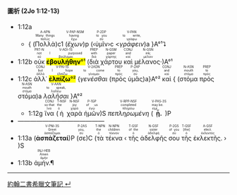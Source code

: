 #### 圖析 (2Jo 1:12-13)

- 1:12a 
	- { (<RUBY><ruby><ruby>Πολλὰ<rt>πολύς</rt></ruby><rt>Many things</rt></ruby><rt>A-APN</rt></RUBY>)c1 (<RUBY><ruby><ruby><em>ἔχων</em><rt>ἔχω</rt></ruby><rt>having</rt></ruby><rt>V-PAP-NSM</rt></RUBY>)p (‹<RUBY><ruby><ruby>ὑμῖν<rt>σύ</rt></ruby><rt>to you</rt></ruby><rt>P-2DP</rt></RUBY>›c <<RUBY><ruby><ruby><em>γράφειν</em><rt>γράφω</rt></ruby><rt>to write,</rt></ruby><rt>V-PAN</rt></RUBY>)a }A°¹⮧
- 1:12b <RUBY><ruby><ruby>οὐκ<rt>οὐ</rt></ruby><rt>not</rt></ruby><rt>PRT-N</rt></RUBY> <RUBY><ruby><ruby><mark><strong>ἐβουλήθην</strong>°¹</mark><rt>βούλομαι</rt></ruby><rt>I purposed</rt></ruby><rt>V-AOI-1S</rt></RUBY> (<RUBY><ruby><ruby>διὰ<rt>διά</rt></ruby><rt>with</rt></ruby><rt>PREP</rt></RUBY> <RUBY><ruby><ruby>χάρτου<rt>χάρτης</rt></ruby><rt>paper</rt></ruby><rt>N-GSM</rt></RUBY> <RUBY><ruby><ruby>καὶ<rt>καί</rt></ruby><rt>and</rt></ruby><rt>CONJ</rt></RUBY> <RUBY><ruby><ruby>μέλανος·<rt>μέλαν</rt></ruby><rt>ink;</rt></ruby><rt>N-GSN</rt></RUBY>)A°¹
- 1:12c <RUBY><ruby><ruby>ἀλλ᾽<rt>ἀλλά</rt></ruby><rt>but</rt></ruby><rt>CONJ</rt></RUBY> <RUBY><ruby><ruby><mark><strong>ἐλπίζω</strong>°²</mark><rt>ἐλπίζω</rt></ruby><rt>I hope</rt></ruby><rt>V-PAI-1S</rt></RUBY> {<RUBY><ruby><ruby><em>γενέσθαι</em><rt>γίνομαι</rt></ruby><rt>to come</rt></ruby><rt>V-2ADN</rt></RUBY> (<RUBY><ruby><ruby>πρὸς<rt>πρός</rt></ruby><rt>to</rt></ruby><rt>PREP</rt></RUBY> <RUBY><ruby><ruby>ὑμᾶς<rt>σύ</rt></ruby><rt>you,</rt></ruby><rt>P-2AP</rt></RUBY>)a}A°² <RUBY><ruby><ruby>καὶ<rt>καί</rt></ruby><rt>and</rt></ruby><rt>CONJ</rt></RUBY> { (<RUBY><ruby><ruby>στόμα<rt>στόμα</rt></ruby><rt>mouth</rt></ruby><rt>N-ASN</rt></RUBY> <RUBY><ruby><ruby>πρὸς<rt>πρός</rt></ruby><rt>to</rt></ruby><rt>PREP</rt></RUBY> <RUBY><ruby><ruby>στόμα<rt>στόμα</rt></ruby><rt>mouth</rt></ruby><rt>N-ASN</rt></RUBY>)a <RUBY><ruby><ruby><em>λαλῆσαι</em><rt>λαλέω</rt></ruby><rt>to speak,</rt></ruby><rt>V-AAN</rt></RUBY> }A°²
	- 1:12g <RUBY><ruby><ruby>ἵνα<rt>ἵνα</rt></ruby><rt>so that</rt></ruby><rt>CONJ</rt></RUBY> (<RUBY><ruby><ruby>ἡ<rt>ὁ</rt></ruby><rt>the</rt></ruby><rt>T-NSF</rt></RUBY> <RUBY><ruby><ruby>χαρὰ<rt>χαρά</rt></ruby><rt>joy</rt></ruby><rt>N-NSF</rt></RUBY> <RUBY><ruby><ruby>ἡμῶν<rt>ἐγώ</rt></ruby><rt>of us</rt></ruby><rt>P-1GP</rt></RUBY>)S <RUBY><ruby><ruby><em>πεπληρωμένη</em><rt>πληρόω</rt></ruby><rt>completed</rt></ruby><rt>V-RPP-NSF</rt></RUBY> (<RUBY><ruby><ruby><strong>ᾖ.</strong><rt>εἰμί</rt></ruby><rt>may be.</rt></ruby><rt>V-PAS-3S</rt></RUBY>)P 
- ——————————————
- 1:13a (<RUBY><ruby><ruby><strong>ἀσπάζεταί</strong><rt>ἀσπάζομαι</rt></ruby><rt>Greet</rt></ruby><rt>V-PNI-3S</rt></RUBY>)P (<RUBY><ruby><ruby>σε<rt>σύ</rt></ruby><rt>you,</rt></ruby><rt>P-2AS</rt></RUBY>)C (<RUBY><ruby><ruby>τὰ<rt>ὁ</rt></ruby><rt>the</rt></ruby><rt>T-NPN</rt></RUBY> <RUBY><ruby><ruby>τέκνα<rt>τέκνον</rt></ruby><rt>children</rt></ruby><rt>N-NPN</rt></RUBY> ‹ <RUBY><ruby><ruby>τῆς<rt>ὁ</rt></ruby><rt>of the</rt></ruby><rt>T-GSF</rt></RUBY> <RUBY><ruby><ruby>ἀδελφῆς<rt>ἀδελφή</rt></ruby><rt>sister</rt></ruby><rt>N-GSF</rt></RUBY> <RUBY><ruby><ruby>σου<rt>σύ</rt></ruby><rt>of you</rt></ruby><rt>P-2GS</rt></RUBY> <RUBY><ruby><ruby>τῆς<rt>ὁ</rt></ruby><rt>[the]</rt></ruby><rt>T-GSF</rt></RUBY> <RUBY><ruby><ruby>ἐκλεκτῆς.<rt>ἐκλεκτός</rt></ruby><rt>elect.</rt></ruby><rt>A-GSF</rt></RUBY> › )S 
- 1:13b <RUBY><ruby><ruby>ἀμήν.¶<rt>ἀμήν</rt></ruby><rt>Amen</rt></ruby><rt>INJ-HEB</rt></RUBY> 





---
[約翰二書希臘文筆記 ↵](2John-Notes.md)